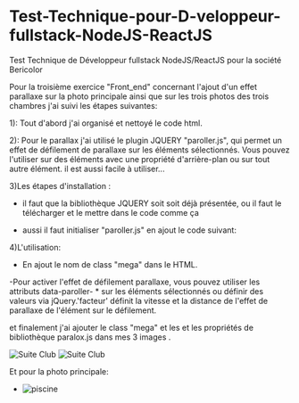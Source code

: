 # Test-Technique-pour-D-veloppeur-fullstack-NodeJS-ReactJS
Test Technique de Développeur fullstack NodeJS/ReactJS pour la société Bericolor



Pour la troisième exercice "Front_end" concernant l'ajout d'un effet parallaxe sur la photo principale ainsi que sur les trois photos des trois chambres j'ai suivi les étapes suivantes: 

1): Tout d'abord j'ai organisé et nettoyé le code html.

2): Pour le parallax j'ai utilisé le plugin JQUERY "paroller.js", qui permet un effet de défilement de parallaxe sur les éléments sélectionnés. Vous pouvez l'utiliser sur des éléments avec une propriété d'arrière-plan ou sur tout autre élément. il est aussi facile à utiliser... 

3)Les étapes d'installation :

 - il faut que la bibliothèque JQUERY soit soit déjà présentée, ou il faut le télécharger et le mettre dans le code comme ça
  <script src="jquery.paroller.min.js"></script> 

  - aussi il faut initialiser "paroller.js" en ajout le code suivant:
   <script> $('.mega').paroller(); </script>

4)L'utilisation: 

  - En ajout le nom de class "mega" dans le HTML. 

  -Pour activer l'effet de défilement parallaxe, vous pouvez utiliser les attributs data-paroller- * sur les éléments sélectionnés  ou définir des valeurs via jQuery.'facteur' définit la vitesse et la distance de l'effet de parallaxe de l'élément sur le défilement.

  et finalement j'ai ajouter le class "mega" et les et les propriétés de bibliothèque paralox.js dans mes 3 images .


<img alt="Suite Club" class="mega align-center" data-paroller-factor="0.1" data-paroller-type="foreground" src="img/suiteclub/2m-min.jpg"> 
    
<img alt="Suite Club" class="mega align-center" data-paroller-factor="0.1" data-paroller-type="foreground" src="img/suiteclub/2m-min.jpg">
      
Et pour la photo principale:

<ul>
   <li class="mega align-center" data-paroller-factor="0.2" data-paroller-transition="transform .2s linear" data-paroller-type="foreground"><img alt="piscine" src="img/accueil/accueil55m-min.jpg"></li>
 </ul>

